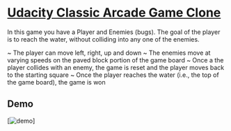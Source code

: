 # [Udacity Classic Arcade Game Clone](https://github.com/udacity/frontend-nanodegree-arcade-game)

In this game you have a Player and Enemies (bugs). The goal of the player is to reach the water, without colliding into any one of the enemies.

  ~ The player can move left, right, up and down
  ~ The enemies move at varying speeds on the paved block portion of the game board
  ~ Once a the player collides with an enemy, the game is reset and the player moves back to the starting square
  ~ Once the player reaches the water (i.e., the top of the game board), the game is won
## Demo

[![demo](./images/demo.gif)]
